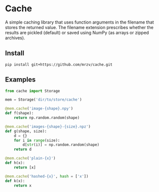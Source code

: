 # Cache

A simple caching library that uses function arguments in the filename that
stores the returned value. The filename extension prescribes whether the
results are pickled (default) or saved using NumPy (as arrays or zipped
archives).

## Install

```
pip install git+https://github.com/mrzv/cache.git
```

## Examples

```python
from cache import Storage

mem = Storage('dir/to/store/cache')

@mem.cache('image-{shape}.npy')
def f(shape):
    return np.random.random(shape)

@mem.cache('images-{shape}-{size}.npz')
def g(shape, size):
    d = {}
    for i in range(size):
        d[str(i)] = np.random.random(shape)
    return d

@mem.cache('plain-{x}')
def h(x):
    return [x]

@mem.cache('hashed-{x}', hash = ['x'])
def k(x):
    return x
```
